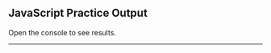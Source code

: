 <!DOCTYPE html>
<html lang="en">
<head>
    <meta charset="UTF-8">
    <meta name="viewport" content="width=device-width, initial-scale=1.0">
    <title>Document</title>
</head>
<body>
    <!DOCTYPE html>
<html>
<head>
  <title>JavaScript Practice</title>
</head>
<body>

  <h2>JavaScript Practice Output</h2>
  <p>Open the console to see results.</p>

  <script>
    // 1. Full Name
    let firstName = "Ali";
    let lastName = "Khan";
    let fullName = firstName + " " + lastName;
    alert("Full name is: " + fullName);

    // 2. "5" + 2
    let a = "5";
    let b = 2;
    let result1 = a + b;
    console.log("Result of '5' + 2 is: " + result1); // "52"

    // 3. Complex increment/decrement
    let a1 = 10;
    let b1 = 5;
    let c = ++a1 + b1-- + --b1;
    console.log("Result of ++a + b-- + --b: " + c); // 19

    // 4. Convert '20' to number and multiply by 3
    let str = "20";
    let num = Number(str);
    let result2 = num * 3;
    console.log("'20' * 3 = " + result2); // 60

    // 5. Remainder 1 when divided by 3
    let remainder = 10 % 3;
    console.log("10 % 3 = " + remainder); // 1

    // 6. Message with variables
    let student = "Hassan";
    let score = 88;
    alert(student + " got " + score + " marks in JavaScript!");

    // 7. Combined pre/post increment
    let x = 5;
    let y = x++ + ++x - --x;
    console.log("x++ + ++x - --x = " + y); // 6

    // 8. Illegal vs legal variable names (shown as comments)
    // let var = 5;  Reserved keyword
    // let 123abc = "test";  Starts with number
    // let user-name = "Ali";  Hyphen not allowed
    // let let = "value";  Reserved word
    // let full name = "Ali Khan";  Space not allowed

    //  Corrected:
    let myVar = 5;
    let abc123 = "test";
    let userName = "Ali";
    let letValue = "value";
    let fullNameCorrect = "Ali Khan";

    // 9. Perfume bill
    let perfumePrice = 2500;
    let totalBill = perfumePrice * 4;
    alert("Total bill for 4 perfumes: " + totalBill + " PKR");

    // 10. Custom math expression
    let marks = 85;
    let finalResult = marks + 5 * 2 - 10;
    // 5*2=10 → 85+10=95 → 95-10 = 85
    console.log("Custom expression result: " + finalResult);

    // Bonus:
    let msg = "Total: " + (5 + 5) * 2;
    alert(msg); // Output: "Total: 20"
  </script>
  <hr>

</body>
</html>
